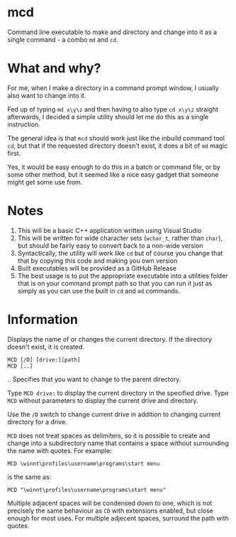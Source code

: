 # mcd
Command line executable to make and directory and change into it as a single command - a combo `md` and `cd`.

# What and why?
For me, when I make a directory in a command prompt window, I usually also want to change into it.

Fed up of typing `md x\y\z` and then having to also type `cd x\y\z` straight afterwards, I decided a simple utility should let me do this as a single instruction.

The general idea is that `mcd` should work just like the inbuild command tool `cd`, but that if the requested directory doesn't exist, it does a bit of `md` magic first.

Yes, it would be easy enough to do this in a batch or command file, or by some other method, but it seemed like a nice easy gadget that someone might get some use from.

# Notes
1. This will be a basic C++ application written using Visual Studio
1. This will be written for wide character sets (`wchar_t`, rather than `char`), but should be fairly easy to convert back to a non-wide version
1. Syntactically, the utility will work like `cd` but of course you change that that by copying this code and making you own version
1. Built executables will be provided as a GitHub Release
1. The best usage is to put the appropriate executable into a utilities folder that is on your command prompt path so that you can run it just as simply as you can use the built in `cd` and `md` commands.

# Information
Displays the name of or changes the current directory. If the directory doesn't exist, it is created.

`MCD [/D] [drive:][path]`<br>
`MCD [..]`

  ..   Specifies that you want to change to the parent directory.

Type `MCD drive:` to display the current directory in the specified drive.
Type `MCD` without parameters to display the current drive and directory.

Use the `/D` switch to change current drive in addition to changing current
directory for a drive.

`MCD` does not treat spaces as delimiters, so it is possible to
create and change into a subdirectory name that contains a space without surrounding
the name with quotes.  For example:

`MCD \winnt\profiles\username\programs\start menu`

is the same as:

`MCD "\winnt\profiles\username\programs\start menu"`

Multiple adjacent spaces will be condensed down to one, which is not precisely
the same behaviour as `CD` with extensions enabled, but close enough for most uses. For
multiple adjecent spaces, surround the path with quotes.
